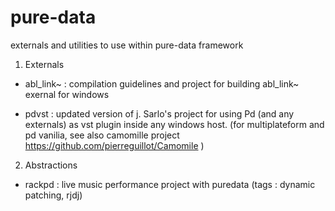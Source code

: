 # pure-data
externals and utilities to use within pure-data framework

1) Externals
* abl_link~ : compilation guidelines and project for building abl_link~ exernal for windows

* pdvst : updated version of j. Sarlo's project for using Pd (and any externals) as vst plugin inside any windows host. (for multiplateform and pd vanilia, see also camomille project https://github.com/pierreguillot/Camomile ) 

2) Abstractions
* rackpd : live music performance project with puredata (tags : dynamic patching, rjdj)


